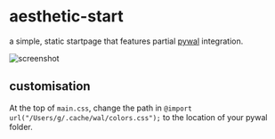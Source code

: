 # aesthetic-start

a simple, static startpage that features partial [pywal](https://github.com/dylanaraps/pywal) integration.


![screenshot](https://raw.githubusercontent.com/lovelabour/aesthetic-start/main/preview.png)

## customisation
At the top of `main.css`, change the path in `@import url("/Users/g/.cache/wal/colors.css");` to the location of your pywal folder.
